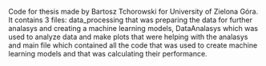Code for thesis made by Bartosz Tchorowski for University of Zielona Góra. It contains 3 files: data_processing that was preparing the data for further analasys and creating a machine learning models, DataAnalasys which was used to analyze data and make plots that were helping with the analasys and main file which contained all the code that was used to create machine learning models and that was calculating their performance.
